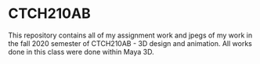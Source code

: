 # CTCH210AB
This repository contains all of my assignment work and jpegs of my work in the fall 2020 semester of CTCH210AB - 3D design and animation. All works done in this class were done within Maya 3D.
